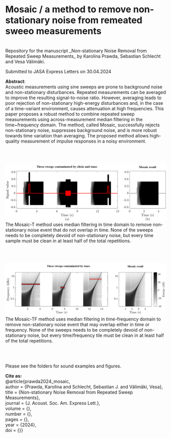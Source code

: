 # Mosaic / a method to remove non-stationary noise from remeated sweeo measurements
<br>
Repository for the manuscript _Non-stationary Noise Removal from Repeated Sweep Measurements_ by Karolina Prawda, Sebastian Schlecht and Vesa Välimäki. 

Submitted to JASA Express Letters on 30.04.2024

**Abstract**: <br>
Acoustic measurements using sine sweeps are prone to background noise and non-stationary disturbances. Repeated measurements can be averaged to improve the resulting signal-to-noise ratio. However, averaging leads to poor rejection of non-stationary high-energy disturbances and, in the case of a time-variant environment, causes attenuation at high frequencies. This paper proposes a robust method to combine repeated sweep measurements using across-measurement median filtering in the time~frequency domain. The method, called Mosaic, successfully rejects non-stationary noise, suppresses background noise, and is more robust towards time variation than averaging. The proposed method allows high-quality measurement of impulse responses in a noisy environment.  

<br><br>

![Mosaic non-stationary noise removal method](https://github.com/KPrawda/mosaic_noise_removal/blob/main/Mosaic.PNG)
The Mosaic-T method uses median filtering in time domain to remove non-stationary noise event that do not overlap in time. None of the sweeps needs to be completely devoid of non-stationary noise, but every time sample must be clean in at least half of the total repetitions. 

<br><br>

![Mosaic non-stationary noise removal method](https://github.com/KPrawda/mosaic_noise_removal/blob/main/Mosaic-TF.png)
The Mosaic-TF method uses median filtering in time-frequency domain to remove non-stationary noise event that may overlap either in time or frequency. None of the sweeps needs to be completely devoid of non-stationary noise, but every time/frequency tile must be clean in at least half of the total repetitions. 

<br><br>

Please see the folders for sound examples and figures.

**Cite as:**<br>
@article{prawda2024_mosaic,<br>
author = {Prawda, Karolina  and Schlecht, Sebastian J.  and Välimäki, Vesa},<br>
title = {Non-stationary Noise Removal from Repeated Sweep Measurements},<br>
journal = {J. Acoust. Soc. Am. Express Lett.},<br>
volume = {},<br>
number = {},<br>
pages = {},<br>
year = {2024},<br>
doi = {}}<br>
 
